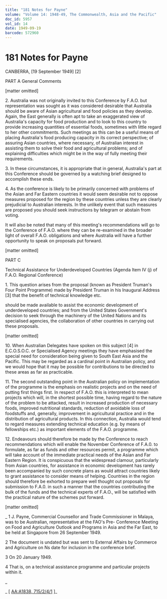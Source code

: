 ```yaml
---
title: "181 Notes for Payne"
volume: "Volume 14: 1948-49, The Commonwealth, Asia and the Pacific"
doc_id: 5957
vol_id: 14
date: 1949-09-19
barcode: 572960
---
```


# 181 Notes for Payne

CANBERRA, [19 September 1949] [2]

PART A General Comments

[matter omitted]

2\. Australia was not originally invited to this Conference by F.A.O. but representation was sought as it was considered desirable that Australia should be aware of Asian agricultural and food policies as they develop. Again, the East generally is often apt to take an exaggerated view of Australia's capacity for food production and to look to this country to provide increasing quantities of essential foods, sometimes with little regard to her other commitments. Such meetings as this can be a useful means of placing Australia's food producing capacity in its correct perspective; of assuring Asian countries, where necessary, of Australian interest in assisting them to solve their food and agricultural problems; and of explaining difficulties which might be in the way of fully meeting their requirements.

3\. In these circumstances, it is appropriate that in general, Australia's part at this Conference should be governed by a watching brief designed to accomplish these ends.

4\. As the conference is likely to be primarily concerned with problems of the Asian and Far Eastern countries it would seem desirable not to oppose measures proposed for the region by these countries unless they are clearly prejudicial to Australian interests. In the unlikely event that such measures are proposed you should seek instructions by telegram or abstain from voting.

It will also be noted that many of this meeting's recommendations will go to the Conference of F.A.O. where they can be re-examined in the broader light of overall F.A.O. obligations and where Australia will have a further opportunity to speak on proposals put forward.

[matter omitted]

PART C

Technical Assistance for Underdeveloped Countries (Agenda Item IV (j) of F.A.O. Regional Conference)

1\. This question arises from the proposal (known as President Truman's Four Point Programme) made by President Truman in his Inaugural Address [3] that the benefit of technical knowledge etc.

should be made available to assist the economic development of underdeveloped countries; and from the United States Government's decision to seek through the machinery of the United Nations and its specialised agencies, the collaboration of other countries in carrying out these proposals.

[matter omitted]

10\. When Australian Delegates have spoken on this subject [4] in E.C.O.S.O.C. or Specialised Agency meetings they have emphasised the special need for consideration being given to South East Asia and the Pacific. This may be regarded as a cardinal point in Australian policy, and we would hope that it may be possible for contributions to be directed to these areas as far as practicable.

11\. The second outstanding point in the Australian policy on implementation of the programme is the emphasis on realistic projects and on the need of putting first things first. In respect of F.A.O. this is interpreted to mean projects which will, in the shortest possible time, having regard to the nature of the problem to be attacked, result in increased production of necessary foods, improved nutritional standards, reduction of avoidable loss of foodstuffs and, generally, improvement in agricultural practice and in the distribution of agricultural products. In this connection, Australia would tend to regard measures extending technical education (e.g. by means of fellowships etc.) as important elements of the F.A.O. programme.

12\. Endeavours should therefore be made by the Conference to reach recommendations which will enable the November Conference of F.A.0. to formulate, as far as funds and other resources permit, a programme which will take account of the immediate practical needs of the Asian and Far Eastern Region. It is conspicuous that the widespread clamour, particularly from Asian countries, for assistance in economic development has rarely been accompanied by such concrete plans as would attract countries likely to grant assistance to consider means of helping. Countries in the region should therefore be exhorted to prepare well thought out proposals for submission to F.A.0. in such a manner that the countries contributing the bulk of the funds and the technical experts of F.A.O., will be satisfied with the practical nature of the schemes put forward.

[matter omitted]

_ 1 J. Payne, Commercial Counsellor and Trade Commissioner in Malaya, was to be Australian, representative at the FAO's Pre- Conference Meeting on Food and Agriculture Outlook and Programs in Asia and the Far East, to be held at Singapore from 26 September 1949.

2 The document is undated but was sent to External Affairs by Commerce and Agriculture on Ns date for inclusion in the conference brief.

3 On 20 January 1949.

4 That is, on a technical assistance programme and particular projects within it.

_

_ [ [AA:A1838, 715/2/4/1](http://www.naa.gov.au/cgi-bin/Search?O=I&Number=572960) ]_
